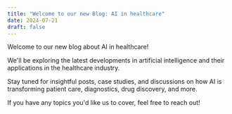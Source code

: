 ```yaml
---
title: "Welcome to our new Blog: AI in healthcare"
date: 2024-07-21
draft: false
---
```


Welcome to our new blog about AI in healthcare!

We'll be exploring the latest developments in artificial intelligence and their applications in the healthcare industry.

Stay tuned for insightful posts, case studies, and discussions on how AI is transforming patient care, diagnostics, drug discovery, and more.

If you have any topics you'd like us to cover, feel free to reach out!
